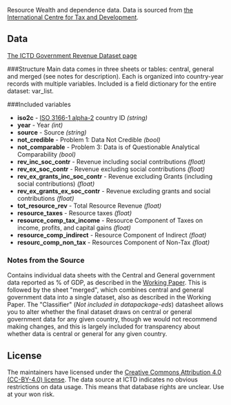 Resource Wealth and dependence data. Data is sourced from [the International Centre for Tax and Development](http://www.ictd.ac).

## Data
[The ICTD Government Revenue Dataset page](http://www.ictd.ac/en/about-ictd-government-revenue-dataset#Dataset)

###Structure
Main data comes in three sheets or tables: central, general and merged (see notes for description). Each is organized into country-year records with multiple variables. Included is a field dictionary for the entire dataset: var_list.

###Included variables

* **iso2c** - [ISO 3166-1 alpha-2](https://en.wikipedia.org/wiki/ISO_3166-1_alpha-2) country ID *(string)*
* **year** - Year *(int)*
* **source** - Source *(string)*
* **not_credible** - Problem 1: Data Not Credible *(bool)*
* **not_comparable** -  Problem 3: Data is of Questionable Analytical Comparability *(bool)*
* **rev_inc_soc_contr** - Revenue including social contributions *(float)*
* **rev_ex_soc_contr** - Revenue excluding social contributions *(float)*
* **rev_ex_grants_inc_soc_contr** - Revenue excluding Grants (including social contributions) *(float)*
* **rev_ex_grants_ex_soc_contr** - Revenue excluding grants and social contributions *(float)*
* **tot_resource_rev** - Total Resource Revenue *(float)*
* **resource_taxes** - Resource taxes *(float)*
* **resource_comp_tax_income** - Resource Component of Taxes on income, profits, and capital gains *(float)*
* **resource_comp_indirect** - Resource Component of Indirect *(float)*
* **resourc_comp_non_tax** - Resources Component of Non-Tax *(float)*
        
### Notes from the Source
Contains individual data sheets with the Central and General government data reported as % of GDP, as described in the [Working Paper](http://www.ictd.ac/sites/default/files/ICTD%20WP19.pdf).  This is followed by the sheet "merged", which combines central and general government data into a single dataset, also as described in the Working Paper.  The "Classifier" (*Not included in datapackage-eds*) datasheet allows you to alter whether the final dataset draws on central or general government data for any given country, though we would not recommend making changes, and this is largely included for transparency about whether data is central or general for any given country.


## License

The maintainers have licensed under the [Creative Commons Attribution 4.0 (CC-BY-4.0) license](http://opendefinition.org/licenses/cc-by). The data source at ICTD indicates no obvious restrictions on data usage. This means that database rights are unclear. Use at your won risk.
